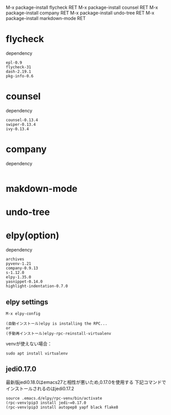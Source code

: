 M-x package-install flycheck RET
M-x package-install counsel RET
M-x package-install company RET
M-x package-install undo-tree RET
M-x package-install markdown-mode RET


# flycheck
dependency
```
epl-0.9
flycheck-31
dash-2.19.1
pkg-info-0.6
```

# counsel
dependency
```
counsel-0.13.4
swiper-0.13.4
ivy-0.13.4
```
# company
dependency
```
```

# makdown-mode

# undo-tree

# elpy(option)
dependency
```
archives
pyvenv-1.21
company-0.9.13
s-1.12.0
elpy-1.35.0
yasnippet-0.14.0
highlight-indentation-0.7.0
```

## elpy settings
```
M-x elpy-config
```
```
(自動インストール)elpy is installing the RPC...
or 
(手動再インストール)elpy-rpc-reinstall-virtualenv
```
venvが使えない場合：
```
sudo apt install virtualenv
```
## jedi0.17.0
最新版jedi0.18.0はemacs27と相性が悪いため,0.17.0を使用する
下記コマンドでインストールされるのはjedi0.17.2
```
source .emacs.d/elpy/rpc-venv/bin/activate
(rpc-venv)pip3 install jedi~=0.17.0
(rpc-venv)pip3 install autopep8 yapf black flake8
```
